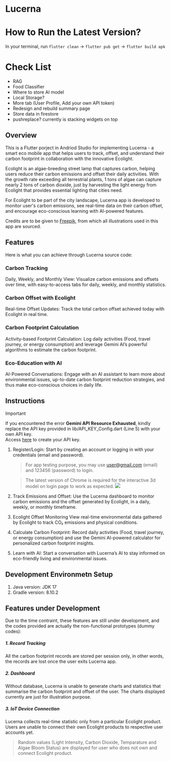 # Lucerna

# How to Run the Latest Version?
In your terminal, run `flutter clean` -> `flutter pub get` -> `flutter build apk`
# Check List
- RAG
- Food Classifier
- Where to store AI model
- Local Storage?
- More tab (User Profile, Add your own API token)
- Redesign and rebuild summary page
- Store data in firestore
- pushreplace? currently is stacking widgets on top

## Overview
This is a Flutter porject in Andriod Studio for implementing Lucerna - a smart eco mobile app that helps users to track, offset, and understand their carbon footprint in collaboration with the innovative Ecolight.

Ecolight is an algae-breeding street lamp that captures carbon, helping users reduce their carbon emissions and offset their daily activities. With the growth rate exceeding all terrestrial plants, 1 tons of algae can capture nearly 2 tons of carbon dioxide, just by harvesting the light energy from Ecolight that provides essential lighting that cities need. 

For Ecolight to be part of the city landscape, Lucerna app is developed to monitor user's carbon emissions, see real-time data on their carbon offset, and encourage eco-conscious learning with AI-powered features.

Credits are to be given to [Freepik](https://www.freepik.com/), from which all illustrations used in this app are sourced.



## Features
Here is what you can achieve through Lucerna source code:


### Carbon Tracking
Daily, Weekly, and Monthly View: Visualize carbon emissions and offsets over time, with easy-to-access tabs for daily, weekly, and monthly statistics.

### Carbon Offset with Ecolight
Real-time Offset Updates: Track the total carbon offset achieved today with Ecolight in real time.

### Carbon Footprint Calculation
Activity-based Footprint Calculation: Log daily activities (Food, travel journey, or energy consumption) and leverage Gemini AI’s powerful algorithms to estimate the carbon footprint.

### Eco-Education with AI
AI-Powered Conversations: Engage with an AI assistant to learn more about environmental issues, up-to-date carbon footprint reduction strategies, and thus make eco-conscious choices in daily life.



## Instructions
> [!IMPORTANT]  
> If you encountered the error **Gemini API Resource Exhausted**, kindly replace the API key provided in lib/API_KEY_Config.dart (Line 5) with your own API key.     
> Access [here](https://makersuite.google.com/app/apikey) to create your API key.

  
1. Register/Login:
   Start by creating an account or logging in with your credentials (email and password).
   > For app testing purpose, you may use user@gmail.com (email) and 123456 (password) to login.     

   > The latest version of Chrome is required for the interactive 3d model on login page to work as expected.
   >[![](https://github.com/user-attachments/assets/353fbd86-4e61-45c3-92dc-c70a95d77cbb)](https://cloudmails-my.sharepoint.com/:v:/g/personal/tp070320_mail_apu_edu_my/EezOGMi7patNooj6RSzHqp4B9Z9C3RxQ15w4p3flthWN0A?e=OpWPtm)   

3. Track Emissions and Offset:
   Use the Lucerna dashboard to monitor carbon emissions and the offset generated by Ecolight, in a daily, weekly, or monthly timeframe.
   
4. Ecolight Offset Monitoring
   View real-time environmental data gathered by Ecolight to track CO₂ emissions and physical conditions.
   
5. Calculate Carbon Footprint:
   Record daily activities (Food, travel journey, or energy consumption) and use the Gemini AI-powered calculator for personalized carbon footprint insights.
   
6. Learn with AI:
   Start a conversation with Lucerna’s AI to stay informed on eco-friendly living and environmental issues.



## Development Environmetn Setup  


1. Java version: JDK 17
2. Gradle version: 8.10.2



## Features under Development
Due to the time contraint, these features are still under development, and the codes provided are actually the non-functional prototypes (dummy codes):


##### 1. Record Tracking
All the carbon footprint records are stored per session only, in other words, the records are lost once the user exits Lucerna app.

##### 2. Dashboard
Without database, Lucerna is unable to generate charts and statistics that summarise the carbon footprint and offset of the user. The charts displayed currently are just for illustration purpose.

##### 3. IoT Device Connection
Lucerna collects real-time statistic only from a particular Ecolight product. Users are unable to connect their own Ecolight products to respective user accounts yet.
  > Random values (Light Intensity, Carbon Dioxide, Temparature and Algae Bloom Status) are displayed for user who does not own and connect Ecolight product.

